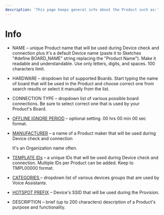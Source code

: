 ```yaml
---
description: 'This page keeps general info about the Product such as:'
---
```


# Info

* NAME – unique Product name that will be used during Device check and connection plus it's a default Device name \(paste it to Sketches "\#define BOARD\_NAME" string replacing the "Product Name"\). Make it readable and understandable. Use only letters, digits, and spaces. 100 characters limit.  
* HARDWARE – dropdown list of supported Boards. Start typing the name of  board that will be used in the Product and choose correct one from search results or select it manually from the list. 
* CONNECTION TYPE – dropdown list of various possible board connections. Be sure to select correct one that is used by your Product's Board. 
* [OFFLINE IGNORE PERIOD](offline-ignore-period.md) – optional setting. 00 hrs 00 min 00 sec format. 
* [MANUFACTURER](manufacturer.md) – a name of a Product maker that will be used during Device check and connection

  It's an Organization name often.  

* [TEMPLATE IDs](template-ids.md) – a unique IDs that will be used during Device check and connection. Multiple IDs per Product can be added. Keep to TMPL00000 format. 
* [CATEGORIES ](categories.md)– dropdown list of various devices groups that are used by Voice Assistants. 
* [HOTSPOT PREFIX](hotspot-prefix.md) – Device's SSID that will be used during the Provision. 
* DESCRIPTION – brief \(up to 200 characters\) description of a Product's purpose and functionality.

